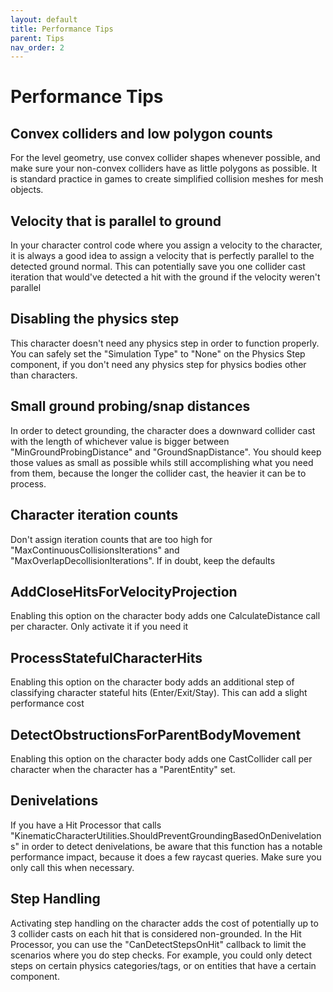 ```yaml
---
layout: default
title: Performance Tips
parent: Tips
nav_order: 2
---
```


# Performance Tips

## Convex colliders and low polygon counts
For the level geometry, use convex collider shapes whenever possible, and make sure your non-convex colliders have as little polygons as possible. It is standard practice in games to create simplified collision meshes for mesh objects.

## Velocity that is parallel to ground
In your character control code where you assign a velocity to the character, it is always a good idea to assign a velocity that is perfectly parallel to the detected ground normal. This can potentially save you one collider cast iteration that would've detected a hit with the ground if the velocity weren't parallel

## Disabling the physics step
This character doesn't need any physics step in order to function properly. You can safely set the "Simulation Type" to "None" on the Physics Step component, if you don't need any physics step for physics bodies other than characters.

## Small ground probing/snap distances
In order to detect grounding, the character does a downward collider cast with the length of whichever value is bigger between "MinGroundProbingDistance" and "GroundSnapDistance". You should keep those values as small as possible whils still accomplishing what you need from them, because the longer the collider cast, the heavier it can be to process. 

## Character iteration counts
Don't assign iteration counts that are too high for "MaxContinuousCollisionsIterations" and "MaxOverlapDecollisionIterations". If in doubt, keep the defaults

## AddCloseHitsForVelocityProjection
Enabling this option on the character body adds one CalculateDistance call per character. Only activate it if you need it

## ProcessStatefulCharacterHits
Enabling this option on the character body adds an additional step of classifying character stateful hits (Enter/Exit/Stay). This can add a slight performance cost

## DetectObstructionsForParentBodyMovement
Enabling this option on the character body adds one CastCollider call per character when the character has a "ParentEntity" set.

## Denivelations
If you have a Hit Processor that calls "KinematicCharacterUtilities.ShouldPreventGroundingBasedOnDenivelations" in order to detect denivelations, be aware that this function has a notable performance impact, because it does a few raycast queries. Make sure you only call this when necessary.

## Step Handling
Activating step handling on the character adds the cost of potentially up to 3 collider casts on each hit that is considered non-grounded. In the Hit Processor, you can use the "CanDetectStepsOnHit" callback to limit the scenarios where you do step checks. For example, you could only detect steps on certain physics categories/tags, or on entities that have a certain component.

